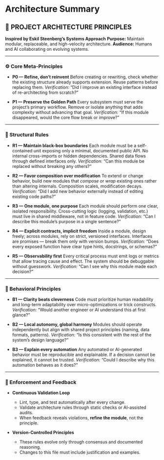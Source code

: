 # Architecture Summary

## 🧭 PROJECT ARCHITECTURE PRINCIPLES

**Inspired by Eskil Steenberg’s Systems Approach**
**Purpose:** Maintain modular, replaceable, and high-velocity architecture.
**Audience:** Humans and AI collaborating on evolving systems.

---

### ⚙️ Core Meta-Principles

* **P0 — Refine, don’t reinvent**
  Before creating or rewriting, check whether the existing structure already supports extension.
  Reuse patterns before replacing them.
  *Verification:* “Did I improve an existing interface instead of re-architecting from scratch?”

* **P1 — Preserve the Golden Path**
  Every subsystem must serve the project’s primary workflow.
  Remove or isolate anything that adds complexity without advancing that goal.
  *Verification:* “If this module disappeared, would the core flow break or improve?”

---

### 🧩 Structural Rules

* **R1 — Maintain black-box boundaries**
  Each module must be a self-contained unit exposing only a minimal, documented public API.
  No internal cross-imports or hidden dependencies.
  Shared data flows through defined interfaces only.
  *Verification:* “Can this module be replaced without breaking any others?”

* **R2 — Favor composition over modification**
  To extend or change behavior, build new modules that *compose* or *wrap* existing ones rather than altering internals.
  Composition scales, modification decays.
  *Verification:* “Did I add new behavior externally instead of editing existing code paths?”

* **R3 — One module, one purpose**
  Each module should perform one clear, isolated responsibility.
  Cross-cutting logic (logging, validation, etc.) must live in shared middleware, not in feature code.
  *Verification:* “Can I describe this module’s purpose in a single sentence?”

* **R4 — Explicit contracts, implicit freedom**
  Inside a module, design freely; across modules, rely on strict, versioned interfaces.
  Interfaces are promises — break them only with version bumps.
  *Verification:* “Does every exposed function have clear type hints, docstrings, or schemas?”

* **R5 — Observability first**
  Every critical process must emit logs or metrics that allow tracing cause and effect.
  The system should be debuggable without guesswork.
  *Verification:* “Can I see why this module made each decision?”

---

### 🧠 Behavioral Principles

* **B1 — Clarity beats cleverness**
  Code must prioritize human readability and long-term adaptability over micro-optimizations or trick constructs.
  *Verification:* “Would another engineer or AI understand this at first glance?”

* **B2 — Local autonomy, global harmony**
  Modules should operate independently but align with shared project principles (naming, data formats, patterns).
  *Verification:* “Is this consistent with the rest of the system’s design language?”

* **B3 — Explain every automation**
  Any automated or AI-generated behavior must be reproducible and explainable.
  If a decision cannot be explained, it cannot be trusted.
  *Verification:* “Could I describe why this automation behaves as it does?”

---

### 📏 Enforcement and Feedback

* **Continuous Validation Loop**

  * Lint, type, and test automatically after every change.
  * Validate architecture rules through static checks or AI-assisted audits.
  * When feedback reveals violations, **refine the module**, not the principle.

* **Version-Controlled Principles**

  * These rules evolve only through consensus and documented reasoning.
  * Changes to this file must include justification and examples.
